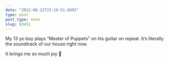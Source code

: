 ```yaml
---
date: "2022-08-22T23:10:51.000Z"
type: post 
post_type: note
slug: 83451
---
```

My 13 yo boy plays “Master of Puppets” on his guitar on repeat. It’s literally the soundtrack of our house right now. 

It brings me so much joy 🤘

